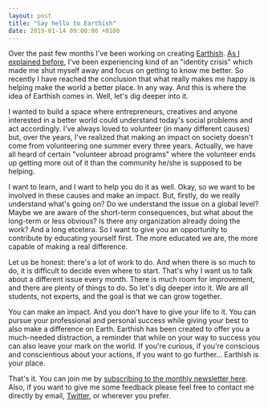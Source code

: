 ```yaml
---
layout: post
title: "Say hello to Earthish"
date: 2019-01-14 09:00:00 +0100
---
```


Over the past few months I've been working on creating [Earthish](https://earthish.co). [As I explained before](/articles/life-journal-i-change), I've been experiencing kind of an "identity crisis" which made me shut myself away and focus on getting to know me better. So recently I have reached the conclusion that what really makes me happy is helping make the world a better place. In any way. And this is where the idea of Earthish comes in. Well, let's dig deeper into it.

I wanted to build a space where entrepreneurs, creatives and anyone interested in a better world could understand today's social problems and act accordingly. I've always loved to volunteer (in many different causes) but, over the years, I've realized that making an impact on society doesn't come from volunteering one summer every three years. Actually, we have all heard of certain "volunteer abroad programs" where the volunteer ends up getting more out of it than the community he/she is supposed to be helping.

I want to learn, and I want to help you do it as well. Okay, so we want to be involved in these causes and make an impact. But, firstly, do we really understand what's going on? Do we understand the issue on a global level? Maybe we are aware of the short-term consequences, but what about the long-term or less obvious? Is there any organization already doing the work? And a long etcetera. So I want to give you an opportunity to contribute by educating yourself first. The more educated we are, the more capable of making a real difference.

Let us be honest: there's a lot of work to do. And when there is so much to do, it is difficult to decide even where to start. That's why I want us to talk about a different issue every month. There is much room for improvement, and there are plenty of things to do. So let's dig deeper into it. We are all students, not experts, and the goal is that we can grow together.

You can make an impact. And you don't have to give your life to it. You can pursue your professional and personal success while giving your best to also make a difference on Earth. Earthish has been created to offer you a much-needed distraction, a reminder that while on your way to success you can also leave your mark on the world. If you're curious, if you're conscious and conscientious about your actions, if you want to go further... Earthish is your place.

That's it. You can join me by [subscribing to the monthly newsletter here](https://earthish.co). Also, if you want to give me some feedback please feel free to contact me directly by email, [Twitter](https://twitter.com/lorenacoronam), or wherever you prefer.
